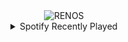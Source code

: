 <div align="center">
<picture>
    <source media="(prefers-color-scheme: dark)" srcset="https://i.ibb.co/VWt3kd8V/output-gif.gif">
    <source media="(prefers-color-scheme: light)" srcset="https://i.ibb.co/VWt3kd8V/output-gif.gif">
    <img alt="RENOS" src="https://i.ibb.co/VWt3kd8V/output-gif.gif">
</picture>
<details>
<summary>Spotify Recently Played</summary>
<img src="https://spotify-recently-played-readme.vercel.app/api?user=31d6d6zerc5ct6kck32na2ozsqf4&unique=1&width=400" alt="Spotify" />
</details>
</div>

<!-- Image deletion URL: https://ibb.co/1fLb43xZ/2a29d833560f42c97411f9c142202480 -->